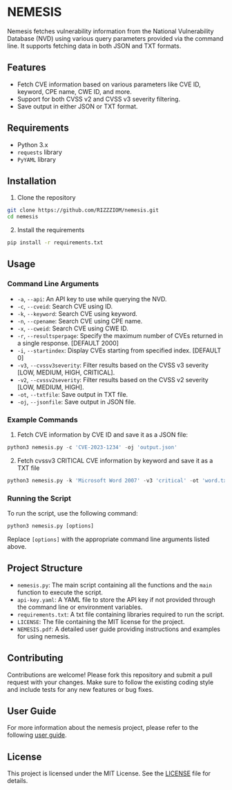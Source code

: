# NEMESIS
Nemesis fetches vulnerability information from the National Vulnerability Database (NVD) using various query parameters provided via the command line. It supports fetching data in both JSON and TXT formats.

## Features
- Fetch CVE information based on various parameters like CVE ID, keyword, CPE name, CWE ID, and more.
- Support for both CVSS v2 and CVSS v3 severity filtering.
- Save output in either JSON or TXT format.

## Requirements
- Python 3.x
- `requests` library
- `PyYAML` library

## Installation
1. Clone the repository
```sh
git clone https://github.com/RIZZZIOM/nemesis.git
cd nemesis
```

2. Install the requirements
```sh
pip install -r requirements.txt
```

## Usage
### Command Line Arguments
- `-a`, `--api`: An API key to use while querying the NVD.
- `-c`, `--cveid`: Search CVE using ID.
- `-k`, `--keyword`: Search CVE using keyword.
- `-n`, `--cpename`: Search CVE using CPE name.
- `-x`, `--cweid`: Search CVE using CWE ID.
- `-r`, `--resultsperpage`: Specify the maximum number of CVEs returned in a single response. [DEFAULT 2000]
- `-i`, `--startindex`: Display CVEs starting from specified index. [DEFAULT 0]
- `-v3`, `--cvssv3severity`: Filter results based on the CVSS v3 severity [LOW, MEDIUM, HIGH, CRITICAL].
- `-v2`, `--cvssv2severity`: Filter results based on the CVSS v2 severity [LOW, MEDIUM, HIGH].
- `-ot`, `--txtfile`: Save output in TXT file.
- `-oj`, `--jsonfile`: Save output in JSON file.

### Example Commands
1. Fetch CVE information by CVE ID and save it as a JSON file:

```python
python3 nemesis.py -c 'CVE-2023-1234' -oj 'output.json'
```

2. Fetch cvssv3 CRITICAL CVE information by keyword and save it as a TXT file

```Python
python3 nemesis.py -k 'Microsoft Word 2007' -v3 'critical' -ot 'word.txt' 
```

### Running the Script
To run the script, use the following command:

```Python
python3 nemesis.py [options]
```
Replace `[options]` with the appropriate command line arguments listed above.

## Project Structure
- `nemesis.py`: The main script containing all the functions and the `main` function to execute the script.
- `api-key.yaml`: A YAML file to store the API key if not provided through the command line or environment variables.
- `requirements.txt`: A txt file containing libraries required to run the script.
- `LICENSE`: The file containing the MIT license for the project.
- `NEMESIS.pdf`: A detailed user guide providing instructions and examples for using nemesis.

## Contributing
Contributions are welcome! Please fork this repository and submit a pull request with your changes. Make sure to follow the existing coding style and include tests for any new features or bug fixes.

## User Guide
For more information about the nemesis project, please refer to the following [user guide](<NEMESIS.pdf>).

## License
This project is licensed under the MIT License. See the [LICENSE](LICENSE.txt) file for details.
